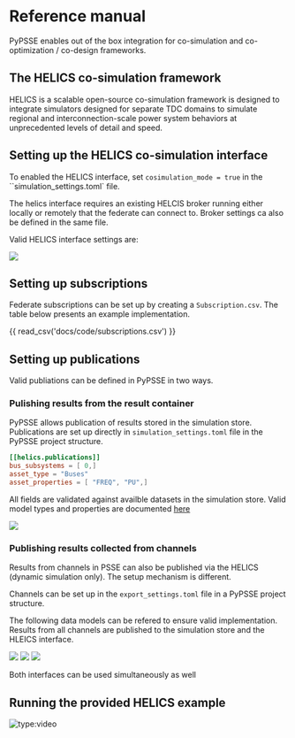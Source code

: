 # Reference manual

PyPSSE enables out of the box integration for co-simulation and co-optimization / co-design frameworks.

## The HELICS co-simulation framework

HELICS is a scalable open-source co-simulation framework is designed to integrate simulators designed for separate TDC domains to simulate regional and interconnection-scale power system behaviors at unprecedented levels of detail and speed. 

## Setting up the HELICS co-simulation interface

To enabled the HELICS interface, set `cosimulation_mode = true` in the ``simulation_settings.toml` file.

The helics interface requires an existing HELCIS broker running either locally or remotely that the federate can connect to. Broker settings ca also be defined in the same file.

Valid HELICS interface settings are:

<img src="../models/HelicsSettings.svg" /> 

## Setting up subscriptions

Federate subscriptions can be set up by creating a `Subscription.csv`. The table below presents an example implementation.  

{{ read_csv('docs/code/subscriptions.csv') }}

## Setting up publications

Valid publiations can be defined in PyPSSE in two ways.

### Pulishing results from the result container

PyPSSE allows publication of results stored in the simulation store. Publications are set up directly in  `simulation_settings.toml` file in the PyPSSE project structure.

``` toml
[[helics.publications]]
bus_subsystems = [ 0,]
asset_type = "Buses"
asset_properties = [ "FREQ", "PU",]
```

All fields are validated against availble datasets in the simulation store. Valid model types and properties are documented [here](#models.md)

<img src="../models/PublicationDefination.svg" />

### Publishing results collected from channels

Results from channels in PSSE can also be published via the HELICS (dynamic simulation only). The setup mechanism is different.

Channels can be set up in the `export_settings.toml` file in a PyPSSE project structure.

The following data models can be refered to ensure valid implementation. Results from all channels are published to the simulation store and the HLEICS interface. 

<img src="../models/BusChannel.svg" /> 
<img src="../models/LoadChannel.svg" /> 
<img src="../models/MachineChannel.svg" /> 

Both interfaces can be used simultaneously as well

## Running the provided HELICS example 

![type:video](https://www.youtube.com/embed/gMTbxpJai7Y)